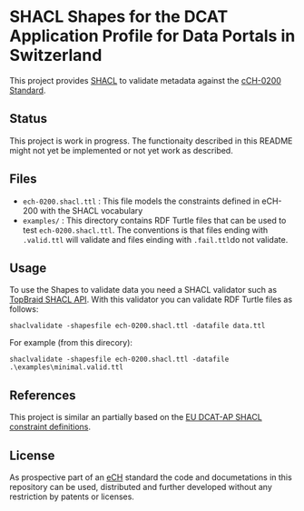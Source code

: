 # SHACL Shapes for the DCAT Application Profile for Data Portals in Switzerland

This project provides [SHACL](https://www.w3.org/TR/shacl/) to validate metadata against the [cCH-0200 Standard](https://www.w3.org/TR/shacl/).

## Status

This project is work in progress. The functionaity described in this README might not yet be implemented or not yet work as described.

## Files

 * `ech-0200.shacl.ttl` : This file models the constraints defined in eCH-200 with the SHACL vocabulary
 * `examples/` : This directory contains RDF Turtle files that can be used to test `ech-0200.shacl.ttl`. The conventions is that files ending with `.valid.ttl` will validate and files einding with `.fail.ttl`do not validate.

## Usage

To use the Shapes to validate data you need a SHACL validator such as [TopBraid SHACL API](https://github.com/TopQuadrant/shacl). With this validator you can validate RDF Turtle files as follows:

    shaclvalidate -shapesfile ech-0200.shacl.ttl -datafile data.ttl

For example (from this direcory):

    shaclvalidate -shapesfile ech-0200.shacl.ttl -datafile .\examples\minimal.valid.ttl

## References

This project is similar an partially based on the [EU DCAT-AP SHACL constraint definitions](https://github.com/SEMICeu/dcat-ap_shacl).

## License

As prospective part of an [eCH](https://www.ech.ch/) standard the code and documetations in this repository can be used, distributed and further developed without any restriction by patents or licenses.